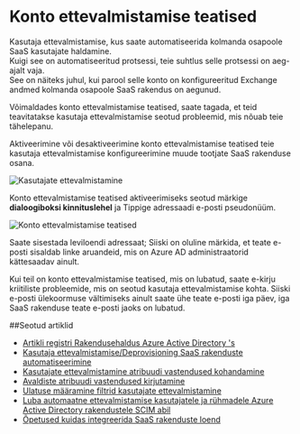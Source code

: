 <properties
    pageTitle="Konto ettevalmistamise teatised | Microsoft Azure'i"
    description="Siit saate teada, kuidas tagada, et teid teavitatakse kasutaja ettevalmistamise seotud küsimuste, mis nõuab teie tähelepanu, võimaldades konto ettevalmistamise teatised."
    services="active-directory"
    documentationCenter=""
    authors="markusvi"
    manager="femila"
    editor=""/>

<tags
    ms.service="active-directory"
    ms.workload="identity"
    ms.tgt_pltfrm="na"
    ms.devlang="na"
    ms.topic="article"
    ms.date="10/10/2016"
    ms.author="markusvi"/>


# <a name="account-provisioning-notifications"></a>Konto ettevalmistamise teatised

Kasutaja ettevalmistamise, kus saate automatiseerida kolmanda osapoole SaaS kasutajate haldamine. <br>
Kuigi see on automatiseeritud protsessi, teie suhtlus selle protsessi on aeg-ajalt vaja. <br>
See on näiteks juhul, kui parool selle konto on konfigureeritud Exchange andmed kolmanda osapoole SaaS rakendus on aegunud. 

Võimaldades konto ettevalmistamise teatised, saate tagada, et teid teavitatakse kasutaja ettevalmistamise seotud probleemid, mis nõuab teie tähelepanu.

Aktiveerimine või desaktiveerimine konto ettevalmistamise teatised teie kasutaja ettevalmistamise konfigureerimine muude tootjate SaaS rakenduse osana.

![Kasutajate ettevalmistamine][1] 



Konto ettevalmistamise teatised aktiveerimiseks seotud märkige **dialoogiboksi kinnituslehel** ja Tippige adressaadi e-posti pseudonüüm.

![Konto ettevalmistamise teatised][2]
 


Saate sisestada leviloendi adressaat; Siiski on oluline märkida, et teate e-posti sisaldab linke aruandeid, mis on Azure AD administraatorid kättesaadav ainult.

Kui teil on konto ettevalmistamise teatised, mis on lubatud, saate e-kirju kriitiliste probleemide, mis on seotud kasutaja ettevalmistamise kohta. Siiski e-posti ülekoormuse vältimiseks ainult saate ühe teate e-posti iga päev, iga SaaS rakenduse teate e-posti jaoks on lubatud.


##<a name="related-articles"></a>Seotud artiklid

- [Artikli registri Rakendusehaldus Azure Active Directory 's](active-directory-apps-index.md)
- [Kasutaja ettevalmistamise/Deprovisioning SaaS rakenduste automatiseerimine](active-directory-saas-app-provisioning.md)
- [Kasutajate ettevalmistamine atribuudi vastendused kohandamine](active-directory-saas-customizing-attribute-mappings.md)
- [Avaldiste atribuudi vastendused kirjutamine](active-directory-saas-writing-expressions-for-attribute-mappings.md)
- [Ulatuse määramine filtrid kasutajate ettevalmistamine](active-directory-saas-scoping-filters.md)
- [Luba automaatne ettevalmistamise kasutajatele ja rühmadele Azure Active Directory rakendustele SCIM abil](active-directory-scim-provisioning.md)
- [Õpetused kuidas integreerida SaaS rakenduste loend](active-directory-saas-tutorial-list.md)



<!--Image references-->
[1]: ./media/active-directory-saas-account-provisioning-notifications/ic766307.png
[2]: ./media/active-directory-saas-account-provisioning-notifications/ic766308.png